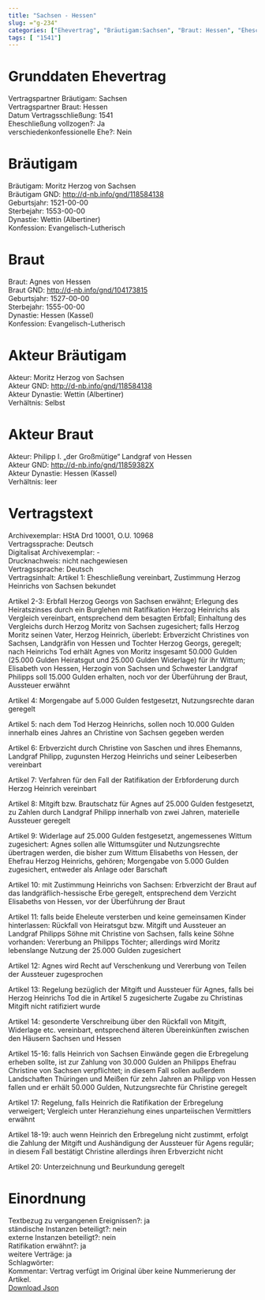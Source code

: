 ```yaml
---
title: "Sachsen - Hessen"
slug: ="g-234"
categories: ["Ehevertrag", "Bräutigam:Sachsen", "Braut: Hessen", "Eheschließung vollzogen?:Ja", "verschiedenkonfessionelle Ehe?:Nein", "Dynastie Bräutigam:Wettin (Albertiner)", "Akteur Bräutigam:Moritz Herzog von Sachsen", "Akteur Braut:Philipp I. „der Großmütige“ Landgraf von Hessen", "Textbezug?:ja", "Ständisch?:nein", "Ratifikation?:ja", "Sonstiges?:ja", "Bräutigam:Sachsen", "Braut: Hessen"]
tags: [ "1541"]
---
```

<!--more-->

# Grunddaten Ehevertrag

Vertragspartner Bräutigam: Sachsen<br>
Vertragspartner Braut: Hessen<br>
Datum Vertragsschließung: 1541<br>
Eheschließung vollzogen?: Ja<br>
verschiedenkonfessionelle Ehe?: Nein<br>
# Bräutigam

Bräutigam: Moritz Herzog von Sachsen<br>
Bräutigam GND: http://d-nb.info/gnd/118584138<br>
Geburtsjahr: 1521-00-00<br>
Sterbejahr: 1553-00-00<br>
Dynastie: Wettin (Albertiner)<br>
Konfession: Evangelisch-Lutherisch<br>
# Braut

Braut: Agnes von Hessen<br>
Braut GND: http://d-nb.info/gnd/104173815<br>
Geburtsjahr: 1527-00-00<br>
Sterbejahr: 1555-00-00<br>
Dynastie: Hessen (Kassel)<br>
Konfession: Evangelisch-Lutherisch<br>
# Akteur Bräutigam

Akteur: Moritz Herzog von Sachsen<br>
Akteur GND: http://d-nb.info/gnd/118584138<br>
Akteur Dynastie: Wettin (Albertiner)<br>
Verhältnis: Selbst<br>
# Akteur Braut

Akteur: Philipp I. „der Großmütige“ Landgraf von Hessen<br>
Akteur GND: http://d-nb.info/gnd/11859382X<br>
Akteur Dynastie: Hessen (Kassel)<br>
Verhältnis: leer<br>
# Vertragstext

Archivexemplar: HStA Drd 10001, O.U. 10968<br>
Vertragssprache: Deutsch<br>
Digitalisat Archivexemplar: -<br>
Drucknachweis: nicht nachgewiesen<br>
Vertragssprache: Deutsch<br>
Vertragsinhalt: Artikel 1: Eheschließung vereinbart, Zustimmung Herzog Heinrichs von Sachsen bekundet

Artikel 2-3: Erbfall Herzog Georgs von Sachsen erwähnt; Erlegung des Heiratszinses durch ein Burglehen mit Ratifikation Herzog Heinrichs als Vergleich vereinbart, entsprechend dem besagten Erbfall; Einhaltung des Vergleichs durch Herzog Moritz von Sachsen zugesichert; falls Herzog Moritz seinen Vater, Herzog Heinrich, überlebt: Erbverzicht Christines von Sachsen, Landgräfin von Hessen und Tochter Herzog Georgs, geregelt; nach Heinrichs Tod erhält Agnes von Moritz insgesamt 50.000 Gulden (25.000 Gulden Heiratsgut und 25.000 Gulden Widerlage) für ihr Wittum; Elisabeth von Hessen, Herzogin von Sachsen und Schwester Landgraf Philipps soll 15.000 Gulden erhalten, noch vor der Überführung der Braut, Aussteuer erwähnt

Artikel 4: Morgengabe auf 5.000 Gulden festgesetzt, Nutzungsrechte daran geregelt

Artikel 5: nach dem Tod Herzog Heinrichs, sollen noch 10.000 Gulden innerhalb eines Jahres an Christine von Sachsen gegeben werden

Artikel 6: Erbverzicht durch Christine von Saschen und ihres Ehemanns, Landgraf Philipp, zugunsten Herzog Heinrichs und seiner Leibeserben vereinbart

Artikel 7: Verfahren für den Fall der Ratifikation der Erbforderung durch Herzog Heinrich vereinbart

Artikel 8: Mitgift bzw. Brautschatz für Agnes auf 25.000 Gulden festgesetzt, zu Zahlen durch Landgraf Philipp innerhalb von zwei Jahren, materielle Aussteuer geregelt 

Artikel 9: Widerlage auf 25.000 Gulden festgesetzt, angemessenes Wittum zugesichert: Agnes sollen alle Wittumsgüter und Nutzungsrechte übertragen werden, die bisher zum Wittum Elisabeths von Hessen, der Ehefrau Herzog Heinrichs, gehören; Morgengabe von 5.000 Gulden zugesichert, entweder als Anlage oder Barschaft 

Artikel 10: mit Zustimmung Heinrichs von Sachsen: Erbverzicht der Braut auf das landgräflich-hessische Erbe geregelt, entsprechend dem Verzicht Elisabeths von Hessen, vor der Überführung der Braut

Artikel 11: falls beide Eheleute versterben und keine gemeinsamen Kinder hinterlassen: Rückfall von Heiratsgut bzw. Mitgift und Aussteuer an Landgraf Philipps Söhne mit Christine von Sachsen, falls keine Söhne vorhanden: Vererbung an Philipps Töchter; allerdings wird Moritz lebenslange Nutzung der 25.000 Gulden zugesichert

Artikel 12: Agnes wird Recht auf Verschenkung und Vererbung von Teilen der Aussteuer zugesprochen

Artikel 13: Regelung bezüglich der Mitgift und Aussteuer für Agnes, falls bei Herzog Heinrichs Tod die in Artikel 5 zugesicherte Zugabe zu Christinas Mitgift nicht ratifiziert wurde

Artikel 14: gesonderte Verschreibung über den Rückfall von Mitgift, Widerlage etc. vereinbart, entsprechend älteren Übereinkünften zwischen den Häusern Sachsen und Hessen

Artikel 15-16: falls Heinrich von Sachsen Einwände gegen die Erbregelung erheben sollte, ist zur Zahlung von 30.000 Gulden an Philipps Ehefrau Christine von Sachsen verpflichtet; in diesem Fall sollen außerdem Landschaften Thüringen und Meißen für zehn Jahren an Philipp von Hessen fallen und er erhält 50.000 Gulden, Nutzungsrechte für Christine geregelt

Artikel 17: Regelung, falls Heinrich die Ratifikation der Erbregelung verweigert; Vergleich unter Heranziehung eines unparteiischen Vermittlers erwähnt

Artikel 18-19: auch wenn Heinrich den Erbregelung nicht zustimmt, erfolgt die Zahlung der Mitgift und Aushändigung der Aussteuer für Agens regulär; in diesem Fall bestätigt Christine allerdings ihren Erbverzicht nicht

Artikel 20: Unterzeichnung und Beurkundung geregelt 
<br>
# Einordnung

Textbezug zu vergangenen Ereignissen?: ja<br>
ständische Instanzen beteiligt?: nein<br>
externe Instanzen beteiligt?: nein<br>
Ratifikation erwähnt?: ja<br>
weitere Verträge: ja<br>
Schlagwörter: <br>
Kommentar: Vertrag verfügt im Original über keine Nummerierung der Artikel.
<br>
[Download Json](/vertraege/vertrag-234.json)